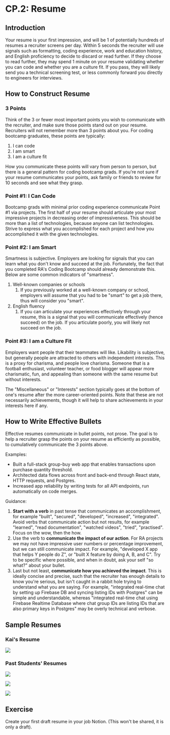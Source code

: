 # CP.2: Resume

## Introduction

Your resume is your first impression, and will be 1 of potentially hundreds of resumes a recruiter screens per day. Within 5 seconds the recruiter will use signals such as formatting, coding experience, work and education history, and English proficiency to decide to discard or read further. If they choose to read further, they may spend 1 minute on your resume validating whether you can code and whether you are a culture fit. If you pass, they will likely send you a technical screening test, or less commonly forward you directly to engineers for interviews.

## How to Construct Resume

### 3 Points

Think of the 3 or fewer most important points you wish to communicate with the recruiter, and make sure those points stand out on your resume. Recruiters will not remember more than 3 points about you. For coding bootcamp graduates, these points are typically:

1. I can code
2. I am smart
3. I am a culture fit

How you communicate these points will vary from person to person, but there is a general pattern for coding bootcamp grads. If you're not sure if your resume communicates your points, ask family or friends to review for 10 seconds and see what they grasp.

### Point \#1: I Can Code

Bootcamp grads with minimal prior coding experience communicate Point \#1 via projects. The first half of your resume should articulate your most impressive projects in decreasing order of impressiveness. This should be more than a list of technologies, because anyone can list technologies. Strive to express what you accomplished for each project and how you accomplished it with the given technologies.

### Point \#2: I am Smart

Smartness is subjective. Employers are looking for signals that you can learn what you don't know and succeed at the job. Fortunately, the fact that you completed RA's Coding Bootcamp should already demonstrate this. Below are some common indicators of "smartness".

1. Well-known companies or schools
   1. If you previously worked at a well-known company or school, employers will assume that you had to be "smart" to get a job there, thus will consider you "smart".
2. English fluency
   1. If you can articulate your experiences effectively through your resume, this is a signal that you will communicate effectively \(hence succeed\) on the job. If you articulate poorly, you will likely not succeed on the job.

### Point \#3: I am a Culture Fit

Employers want people that their teammates will like. Likability is subjective, but generally people are attracted to others with independent interests. This is a proxy for charisma, and people love charisma. Someone that is a football enthusiast, volunteer teacher, or food blogger will appear more charismatic, fun, and appealing than someone with the same resume but without interests.

The "Miscellaneous" or "Interests" section typically goes at the bottom of one's resume after the more career-oriented points. Note that these are not necessarily achievements, though it will help to share achievements in your interests here if any.

## How to Write Effective Bullets

Effective resumes communicate in bullet points, not prose. The goal is to help a recruiter grasp the points on your resume as efficiently as possible, to cumulatively communicate the 3 points above.

Examples:

* Built a full-stack group-buy web app that enables transactions upon purchase quantity threshold.
* Architected data flows across front and back-end through React state, HTTP requests, and Postgres.
* Increased app reliability by writing tests for all API endpoints, run automatically on code merges.

Guidance:

1. **Start with a verb** in past tense that communicates an accomplishment, for example "built", "secured", "developed", "increased", "integrated". Avoid verbs that communicate action but not results, for example "learned", "read documentation", "watched videos", "tried", "practised". Focus on the wow, then the how.
2. Use the verb to **communicate the impact of our action**. For RA projects we may not have impressive user numbers or percentage improvement, but we can still communicate impact. For example, "developed X app that helps Y people do Z", or "built X feature by doing A, B, and C". Try to be specific where possible, and when in doubt, ask your self "so what?" about your bullet.
3. Last but not least, **communicate how you achieved the impact**. This is ideally concise and precise, such that the recruiter has enough details to know you're serious, but isn't caught in a rabbit hole trying to understand what you are saying. For example, "integrated real-time chat by setting up Firebase DB and syncing listing IDs with Postgres" can be simple and understandable, whereas "integrated real-time chat using Firebase Realtime Database where chat group IDs are listing IDs that are also primary keys in Postgres" may be overly technical and verbose.

## Sample Resumes

### Kai's Resume

![](../.gitbook/assets/jie-ping-20210306-18.28.12%20%284%29%20%284%29%20%284%29%20%284%29%20%283%29.png)

### Past Students' Resumes

![](../.gitbook/assets/jie-ping-20210306-18.29.59.png)

![](../.gitbook/assets/jie-ping-20210306-18.30.13%20%281%29%20%281%29.png)

![](../.gitbook/assets/jie-ping-20210306-18.29.49%20%281%29.png)

## Exercise

Create your first draft resume in your job Notion. \(This won't be shared, it is only a draft\).

